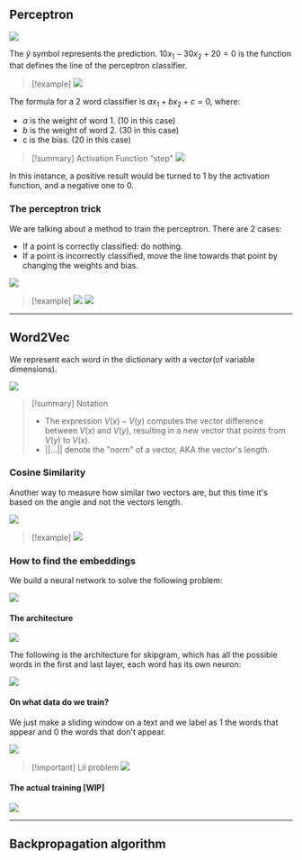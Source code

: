 ## Perceptron

![](../z_images/Pasted%20image%2020240204194848.png)

The $\hat{y}$ symbol represents the prediction.
$10x_1 - 30x_2 + 20 = 0$ is the function that defines the line of the perceptron classifier.

> [!example]
> ![](../z_images/Pasted%20image%2020240204203826.png)


The formula for a 2 word classifier is $ax_1 + bx_2 + c = 0$, where:
- $a$ is the weight of word 1. (10 in this case)
- $b$ is the weight of word 2. (30 in this case)
- c is the bias. (20 in this case)

> [!summary] Activation Function "step"
> ![](../z_images/Pasted%20image%2020240204195138.png)


In this instance, a positive result would be turned to 1 by the activation function, and a negative one to 0.


### The perceptron trick

We are talking about a method to train the perceptron.
There are 2 cases:
- If a point is correctly classified: do nothing.
- If a point is incorrectly classified, move the line towards that point by changing the weights and bias.

![](../z_images/Pasted%20image%2020240204215952.png)

> [!example]
> ![](../z_images/Pasted%20image%2020240204220617.png)
> ![](../z_images/Pasted%20image%2020240204220729.png)

---

## Word2Vec

We represent each word in the dictionary with a vector(of variable dimensions).

![](../z_images/Pasted%20image%2020240204232528.png)

> [!summary] Notation
> - The expression $V(x) - V(y)$ computes the vector difference between $V(x)$ and $V(y)$, resulting in a new vector that points from $V(y)$ to $V(x)$.
> - $||...||$ denote the "norm" of a vector, AKA the vector's length.


### Cosine Similarity

Another way to measure how similar two vectors are, but this time it's based on the angle and not the vectors length.

![](../z_images/Pasted%20image%2020240204235349.png)

> [!example]
> ![](../z_images/Pasted%20image%2020240204235410.png)


### How to find the embeddings

We build a neural network to solve the following problem:

![](../z_images/Pasted%20image%2020240205000428.png)

#### The architecture

![](../z_images/Pasted%20image%2020240205001647.png)


The following is the architecture for skipgram, which has all the possible words in the first and last layer, each word has its own neuron:

![](../z_images/Pasted%20image%2020240205001701.png)

#### On what data do we train?

We just make a sliding window on a text and we label as 1 the words that appear and 0 the words that don't appear.

![](../z_images/Pasted%20image%2020240205001522.png)

> [!important] Lil problem
> ![](../z_images/Pasted%20image%2020240205002454.png)


#### The actual training [WIP]

![](../z_images/Pasted%20image%2020240205122552.png)

---

## Backpropagation algorithm

